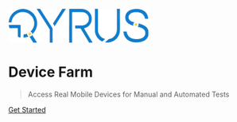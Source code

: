 ![logo](/slazzer-edit-image.png)





# **Device Farm**

> Access Real Mobile Devices for Manual and Automated Tests



[Get Started](/README.md)

